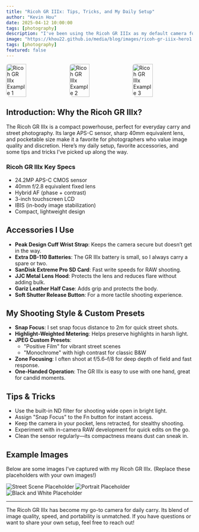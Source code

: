 ```yaml
---
title: "Ricoh GR IIIx: Tips, Tricks, and My Daily Setup"
author: "Kevin Hou"
date: 2025-04-12 10:00:00
tags: [photography]
description: "I've been using the Ricoh GR IIIx as my default camera for the last 6 months and I wanted to write about some of the thoughts and experiences I've had with it."
image: "https://khou22.github.io/media/blog/images/ricoh-gr-iiix-hero1.jpg"
tags: [photography]
featured: false
---
```


<div style="display: flex; gap: 8px; width: 100%; margin-bottom: 1.5rem;">
  <img src="../assets/images/ricoh-gr-iiix-hero1.jpg" alt="Ricoh GR IIIx Example 1" style="width: 33.33%; object-fit: cover; border-radius: 8px;">
  <img src="../assets/images/ricoh-gr-iiix-hero2.jpg" alt="Ricoh GR IIIx Example 2" style="width: 33.33%; object-fit: cover; border-radius: 8px;">
  <img src="../assets/images/ricoh-gr-iiix-hero3.jpg" alt="Ricoh GR IIIx Example 3" style="width: 33.33%; object-fit: cover; border-radius: 8px;">
</div>

## Introduction: Why the Ricoh GR IIIx?

The Ricoh GR IIIx is a compact powerhouse, perfect for everyday carry and street photography. Its large APS-C sensor, sharp 40mm equivalent lens, and pocketable size make it a favorite for photographers who value image quality and discretion. Here’s my daily setup, favorite accessories, and some tips and tricks I’ve picked up along the way.

### Ricoh GR IIIx Key Specs

- 24.2MP APS-C CMOS sensor
- 40mm f/2.8 equivalent fixed lens
- Hybrid AF (phase + contrast)
- 3-inch touchscreen LCD
- IBIS (in-body image stabilization)
- Compact, lightweight design

## Accessories I Use

- **Peak Design Cuff Wrist Strap**: Keeps the camera secure but doesn’t get in the way.
- **Extra DB-110 Batteries**: The GR IIIx battery is small, so I always carry a spare or two.
- **SanDisk Extreme Pro SD Card**: Fast write speeds for RAW shooting.
- **JJC Metal Lens Hood**: Protects the lens and reduces flare without adding bulk.
- **Gariz Leather Half Case**: Adds grip and protects the body.
- **Soft Shutter Release Button**: For a more tactile shooting experience.

## My Shooting Style & Custom Presets

- **Snap Focus**: I set snap focus distance to 2m for quick street shots.
- **Highlight-Weighted Metering**: Helps preserve highlights in harsh light.
- **JPEG Custom Presets**:
  - "Positive Film" for vibrant street scenes
  - "Monochrome" with high contrast for classic B&W
- **Zone Focusing**: I often shoot at f/5.6–f/8 for deep depth of field and fast response.
- **One-Handed Operation**: The GR IIIx is easy to use with one hand, great for candid moments.

## Tips & Tricks

- Use the built-in ND filter for shooting wide open in bright light.
- Assign "Snap Focus" to the Fn button for instant access.
- Keep the camera in your pocket, lens retracted, for stealthy shooting.
- Experiment with in-camera RAW development for quick edits on the go.
- Clean the sensor regularly—its compactness means dust can sneak in.

## Example Images

Below are some images I’ve captured with my Ricoh GR IIIx. (Replace these placeholders with your own images!)

![Street Scene Placeholder](../assets/images/ricoh-gr-iiix-street.jpg)
![Portrait Placeholder](../assets/images/ricoh-gr-iiix-portrait.jpg)
![Black and White Placeholder](../assets/images/ricoh-gr-iiix-bw.jpg)

---

The Ricoh GR IIIx has become my go-to camera for daily carry. Its blend of image quality, speed, and portability is unmatched. If you have questions or want to share your own setup, feel free to reach out!
